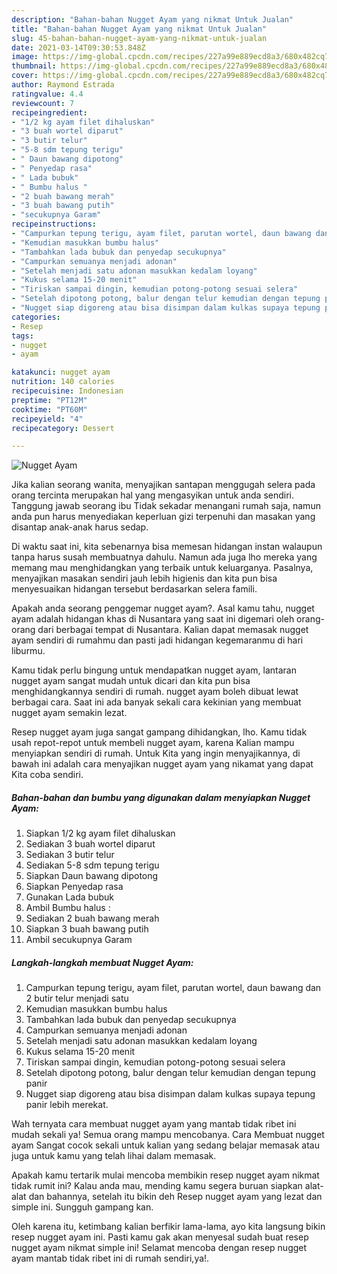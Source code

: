 ```yaml
---
description: "Bahan-bahan Nugget Ayam yang nikmat Untuk Jualan"
title: "Bahan-bahan Nugget Ayam yang nikmat Untuk Jualan"
slug: 45-bahan-bahan-nugget-ayam-yang-nikmat-untuk-jualan
date: 2021-03-14T09:30:53.848Z
image: https://img-global.cpcdn.com/recipes/227a99e889ecd8a3/680x482cq70/nugget-ayam-foto-resep-utama.jpg
thumbnail: https://img-global.cpcdn.com/recipes/227a99e889ecd8a3/680x482cq70/nugget-ayam-foto-resep-utama.jpg
cover: https://img-global.cpcdn.com/recipes/227a99e889ecd8a3/680x482cq70/nugget-ayam-foto-resep-utama.jpg
author: Raymond Estrada
ratingvalue: 4.4
reviewcount: 7
recipeingredient:
- "1/2 kg ayam filet dihaluskan"
- "3 buah wortel diparut"
- "3 butir telur"
- "5-8 sdm tepung terigu"
- " Daun bawang dipotong"
- " Penyedap rasa"
- " Lada bubuk"
- " Bumbu halus "
- "2 buah bawang merah"
- "3 buah bawang putih"
- "secukupnya Garam"
recipeinstructions:
- "Campurkan tepung terigu, ayam filet, parutan wortel, daun bawang dan 2 butir telur menjadi satu"
- "Kemudian masukkan bumbu halus"
- "Tambahkan lada bubuk dan penyedap secukupnya"
- "Campurkan semuanya menjadi adonan"
- "Setelah menjadi satu adonan masukkan kedalam loyang"
- "Kukus selama 15-20 menit"
- "Tiriskan sampai dingin, kemudian potong-potong sesuai selera"
- "Setelah dipotong potong, balur dengan telur kemudian dengan tepung panir"
- "Nugget siap digoreng atau bisa disimpan dalam kulkas supaya tepung panir lebih merekat."
categories:
- Resep
tags:
- nugget
- ayam

katakunci: nugget ayam 
nutrition: 140 calories
recipecuisine: Indonesian
preptime: "PT12M"
cooktime: "PT60M"
recipeyield: "4"
recipecategory: Dessert

---
```



![Nugget Ayam](https://img-global.cpcdn.com/recipes/227a99e889ecd8a3/680x482cq70/nugget-ayam-foto-resep-utama.jpg)

Jika kalian seorang wanita, menyajikan santapan menggugah selera pada orang tercinta merupakan hal yang mengasyikan untuk anda sendiri. Tanggung jawab seorang ibu Tidak sekadar menangani rumah saja, namun anda pun harus menyediakan keperluan gizi terpenuhi dan masakan yang disantap anak-anak harus sedap.

Di waktu  saat ini, kita sebenarnya bisa memesan hidangan instan walaupun tanpa harus susah membuatnya dahulu. Namun ada juga lho mereka yang memang mau menghidangkan yang terbaik untuk keluarganya. Pasalnya, menyajikan masakan sendiri jauh lebih higienis dan kita pun bisa menyesuaikan hidangan tersebut berdasarkan selera famili. 



Apakah anda seorang penggemar nugget ayam?. Asal kamu tahu, nugget ayam adalah hidangan khas di Nusantara yang saat ini digemari oleh orang-orang dari berbagai tempat di Nusantara. Kalian dapat memasak nugget ayam sendiri di rumahmu dan pasti jadi hidangan kegemaranmu di hari liburmu.

Kamu tidak perlu bingung untuk mendapatkan nugget ayam, lantaran nugget ayam sangat mudah untuk dicari dan kita pun bisa menghidangkannya sendiri di rumah. nugget ayam boleh dibuat lewat berbagai cara. Saat ini ada banyak sekali cara kekinian yang membuat nugget ayam semakin lezat.

Resep nugget ayam juga sangat gampang dihidangkan, lho. Kamu tidak usah repot-repot untuk membeli nugget ayam, karena Kalian mampu menyiapkan sendiri di rumah. Untuk Kita yang ingin menyajikannya, di bawah ini adalah cara menyajikan nugget ayam yang nikamat yang dapat Kita coba sendiri.

<!--inarticleads1-->

##### Bahan-bahan dan bumbu yang digunakan dalam menyiapkan Nugget Ayam:

1. Siapkan 1/2 kg ayam filet dihaluskan
1. Sediakan 3 buah wortel diparut
1. Sediakan 3 butir telur
1. Sediakan 5-8 sdm tepung terigu
1. Siapkan  Daun bawang dipotong
1. Siapkan  Penyedap rasa
1. Gunakan  Lada bubuk
1. Ambil  Bumbu halus :
1. Sediakan 2 buah bawang merah
1. Siapkan 3 buah bawang putih
1. Ambil secukupnya Garam




<!--inarticleads2-->

##### Langkah-langkah membuat Nugget Ayam:

1. Campurkan tepung terigu, ayam filet, parutan wortel, daun bawang dan 2 butir telur menjadi satu
1. Kemudian masukkan bumbu halus
1. Tambahkan lada bubuk dan penyedap secukupnya
1. Campurkan semuanya menjadi adonan
1. Setelah menjadi satu adonan masukkan kedalam loyang
1. Kukus selama 15-20 menit
1. Tiriskan sampai dingin, kemudian potong-potong sesuai selera
1. Setelah dipotong potong, balur dengan telur kemudian dengan tepung panir
1. Nugget siap digoreng atau bisa disimpan dalam kulkas supaya tepung panir lebih merekat.




Wah ternyata cara membuat nugget ayam yang mantab tidak ribet ini mudah sekali ya! Semua orang mampu mencobanya. Cara Membuat nugget ayam Sangat cocok sekali untuk kalian yang sedang belajar memasak atau juga untuk kamu yang telah lihai dalam memasak.

Apakah kamu tertarik mulai mencoba membikin resep nugget ayam nikmat tidak rumit ini? Kalau anda mau, mending kamu segera buruan siapkan alat-alat dan bahannya, setelah itu bikin deh Resep nugget ayam yang lezat dan simple ini. Sungguh gampang kan. 

Oleh karena itu, ketimbang kalian berfikir lama-lama, ayo kita langsung bikin resep nugget ayam ini. Pasti kamu gak akan menyesal sudah buat resep nugget ayam nikmat simple ini! Selamat mencoba dengan resep nugget ayam mantab tidak ribet ini di rumah sendiri,ya!.

